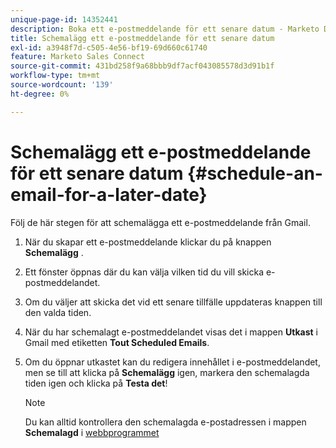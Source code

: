```yaml
---
unique-page-id: 14352441
description: Boka ett e-postmeddelande för ett senare datum - Marketo Docs - produktdokumentation
title: Schemalägg ett e-postmeddelande för ett senare datum
exl-id: a3948f7d-c505-4e56-bf19-69d660c61740
feature: Marketo Sales Connect
source-git-commit: 431bd258f9a68bbb9df7acf043085578d3d91b1f
workflow-type: tm+mt
source-wordcount: '139'
ht-degree: 0%

---
```


# Schemalägg ett e-postmeddelande för ett senare datum {#schedule-an-email-for-a-later-date}

Följ de här stegen för att schemalägga ett e-postmeddelande från Gmail.

1. När du skapar ett e-postmeddelande klickar du på knappen **Schemalägg** .

1. Ett fönster öppnas där du kan välja vilken tid du vill skicka e-postmeddelandet.

1. Om du väljer att skicka det vid ett senare tillfälle uppdateras knappen till den valda tiden.

1. När du har schemalagt e-postmeddelandet visas det i mappen **Utkast** i Gmail med etiketten **Tout Scheduled Emails**.

1. Om du öppnar utkastet kan du redigera innehållet i e-postmeddelandet, men se till att klicka på **Schemalägg** igen, markera den schemalagda tiden igen och klicka på **Testa det**!

   >[!NOTE]
   >
   >Du kan alltid kontrollera den schemalagda e-postadressen i mappen **Schemalagd** i [webbprogrammet](https://toutapp.com/login)

